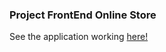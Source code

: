 ### Project FrontEnd Online Store

See the application working [here!](https://project-frontend-online-store.netlify.app/)
